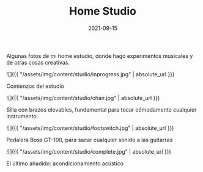 ﻿---
layout: post
title: Home Studio
date: 2021-09-15
description: Mi pequeña cueva para hacer música
img: assets/img/cover/studio.jpg
tags: [Música]
status: published
---

Algunas fotos de mi home estudio, donde hago experimentos musicales y de otras cosas creativas.

![]({{ "/assets/img/content/studio/inprogress.jpg" | absolute_url }})
<p class="image-caption">Comienzos del estudio</p>

![]({{ "/assets/img/content/studio/chair.jpg" | absolute_url }})
<p class="image-caption">Silla con brazos elevables, fundamental para tocar cómodamente cualquier instrumento</p>

![]({{ "/assets/img/content/studio/footswitch.jpg" | absolute_url }})
<p class="image-caption">Pedalera Boss GT-100, para sacar cualquier sonido a las guitarras</p>

![]({{ "/assets/img/content/studio/complete.jpg" | absolute_url }})
<p class="image-caption">El último añadido: acondicionamiento acústico</p>

<!-- Sample image embed
![]({{ "/assets/img/content/cardcreatorproto.png" | absolute_url }})
<p class="image-caption">Image caption</p>
-->

<!-- Sample blockquote
<blockquote>
Del juego de cartas me olvidé poco después de empezar la aplicación.
</blockquote>
-->

<!-- Sample responsive video embed
<div class="video-container">
  <iframe style="width: 100%;" src="https://www.youtube.com/embed/liMw3yfeTdo?rel=0" frameborder="0" gesture="media" allow="encrypted-media" allowfullscreen></iframe>
</div>
<p class="image-caption">¡Trailer 2.0, con mucho swing!</p>
-->